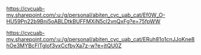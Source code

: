 https://cvcuab-my.sharepoint.com/:u:/g/personal/abiten_cvc_uab_cat/Ef0W_O-HU59Pn22b9Bni5oABLDtkBUFFMXiN5cl2vnQxFg?e=75fpWW

https://cvcuab-my.sharepoint.com/:u:/g/personal/abiten_cvc_uab_cat/ERuh81o1cnJJoKne8hOe3MYBcFlTglof3vxCcfbyXa7z-w?e=jtQU0Z